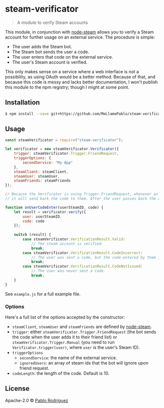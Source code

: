 # steam-verificator
> A module to verify Steam accounts

This module, in conjunction with [node-steam](https://github.com/seishun/node-steam) allows you
to verify a Steam account for further usage on an external service. The procedure is simple:

* The user adds the Steam bot.
* The Steam bot sends the user a code.
* The user enters that code on the external service.
* The user's Steam account is verified.

This only makes sense on a service where a web interface is not a possibility, as using OAuth
would be a better method. Because of that, and because this code is messy and lacks better
documentation, I won't publish this module to the npm registry; though I might at some point.

## Installation

```sh
$ npm install --save git+https://github.com/MeLlamoPablo/steam-verificator.git
```

## Usage

```js
const steamVerificator = require("steam-verificator");

let verificator = new steamVerificator.Verificator({
	trigger: steamVerificator.Trigger.FriendRequest,
	triggerOptions: {
		secondService: "My App"
	},
	steamClient: steamClient,
	steamUser: steamUser,
	steamFriends: steamFriends
});

// Because the Verificator is using Trigger.FriendRequest, whenever an user adds the bot,
// it will send back the code to them. After the user passes back the code:

function onUserCodeEnter(userSteamID, code) {
	let result = verificator.verify({
		user: userSteamID,
		code: code
	});
	
	switch (result) {
		case steamVerificator.VerificationResult.Valid:
			// The steam account is verified.
			break;
		case steamVerificator.VerificationResult.CodeIncorrect:
			// The user was sent a code, but the code entered by them is not correct.
			break;
		case steamVerificator.VerificationResult.CodeNotIssued:
			// The user was never sent a code.
			break;
	}
}
```

See `example.js` for a full example file.

### Options

Here's a full list of the options accepted by the constructor:

* `steamClient`, `steamUser` and `steamFriends` are defined by
[node-steam](https://github.com/seishun/node-steam).
* `trigger`: either `steamVerificator.Trigger.FriendRequest` (the bot sends the code when the
user adds it to their friend list) or `steamVerificator.Trigger.Manual` (you need to run
`Verificator.trigger(user)`, where `user` is the user's Steam ID).
* `triggerOptions`
	* `secondService`: the name of the external service.
	* `ignoredUsers`: an array of steam ids that the bot will ignore upon friend request.
* `codeLength`: the length of the code. Default is 10.

## License

Apache-2.0 © [Pablo Rodríguez](https://github.com/MeLlamoPablo)
